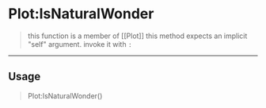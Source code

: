 # Plot:IsNaturalWonder
> this function is a member of [[Plot]]
> this method expects an implicit "self" argument. invoke it with `:`
-----
## Usage
> Plot:IsNaturalWonder()
